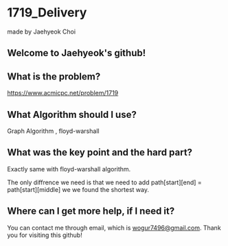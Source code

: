 # 1719_Delivery

made by Jaehyeok Choi

## Welcome to Jaehyeok's github!

## What is the problem?

https://www.acmicpc.net/problem/1719

## What Algorithm should I use?

Graph Algorithm , floyd-warshall

## What was the key point and the hard part?

Exactly same with floyd-warshall algorithm.

The only diffrence we need is that we need to add path[start][end] = path[start][middle] we we found the shortest way.

## Where can I get more help, if I need it?

You can contact me through email, which is wogur7496@gmail.com.
Thank you for visiting this github!
